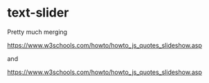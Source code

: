 # text-slider

Pretty much merging

https://www.w3schools.com/howto/howto_js_quotes_slideshow.asp

and 

https://www.w3schools.com/howto/howto_js_quotes_slideshow.asp
